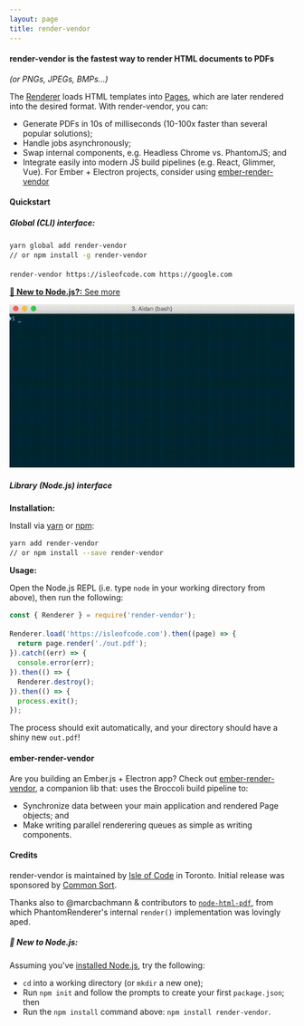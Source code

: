 ```yaml
---
layout: page
title: render-vendor
---
```


#### render-vendor is the fastest way to render HTML documents to PDFs
_(or PNGs, JPEGs, BMPs...)_

The [Renderer](/pages/renderer) loads HTML templates into [Pages](/pages/page), which are later rendered into the
desired format. With render-vendor, you can:

- Generate PDFs in 10s of milliseconds (10-100x faster than several popular solutions);
- Handle jobs asynchronously;
- Swap internal components, e.g. Headless Chrome vs. PhantomJS; and
- Integrate easily into modern JS build pipelines (e.g. React, Glimmer, Vue). For Ember + Electron projects, consider using [ember-render-vendor](https://github.com/isleofcode/ember-render-vendor)


#### Quickstart
##### Global (CLI) interface:
```bash
yarn global add render-vendor
// or npm install -g render-vendor

render-vendor https://isleofcode.com https://google.com
```

[**👶 New to Node.js?:** See more](#new-to-node)

<img src='/images/cli-demo.gif' alt='render-vendor cli demo'>

##### Library (Node.js) interface
**Installation:**

Install via [yarn](https://yarnpkg.com) or [npm](http://npmjs.org/):

```bash
yarn add render-vendor
// or npm install --save render-vendor
```

**Usage:**

Open the Node.js REPL (i.e. type `node` in your working directory from above),
then run the following:

```javascript
const { Renderer } = require('render-vendor');

Renderer.load('https://isleofcode.com').then((page) => {
  return page.render('./out.pdf');
}).catch((err) => {
  console.error(err);
}).then(() => {
  Renderer.destroy();
}).then(() => {
  process.exit();
});
```

The process should exit automatically, and your directory should have a shiny
new `out.pdf`!

#### ember-render-vendor

Are you building an Ember.js + Electron app? Check out [ember-render-vendor](https://github.com/isleofcode/ember-render-vendor),
a companion lib that: uses the Broccoli build pipeline to:

- Synchronize data between your main application and rendered Page objects; and
- Make writing parallel renderering queues as simple as writing components.

#### Credits
render-vendor is maintained by [Isle of Code](https://isleofcode.com) in Toronto.
Initial release was sponsored by [Common Sort](https://commonsort.com).

Thanks also to @marcbachmann & contributors to [`node-html-pdf`](https://github.com/marcbachmann/node-html-pdf), from which
PhantomRenderer's internal `render()` implementation was lovingly aped.

<a name='new-to-node'></a>
##### 👶 New to Node.js:

Assuming you've [installed Node.js](https://nodejs.org/en/download/), try the following:

- `cd` into a working directory (or `mkdir` a new one);
- Run `npm init` and follow the prompts to create your first `package.json`; then
- Run the `npm install` command above: `npm install render-vendor`.
